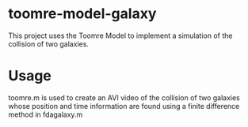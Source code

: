 # toomre-model-galaxy
This project uses the Toomre Model to implement a simulation of the collision of two galaxies. 

# Usage
toomre.m is used to create an AVI video of the collision of two galaxies whose position and time information are found using a finite difference method in fdagalaxy.m
